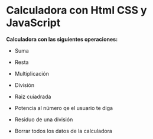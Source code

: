# Calculadora con Html CSS y JavaScript

**Calculadora con las siguientes operaciones:**
- Suma

- Resta

- Multiplicación

- División

- Raiz cuiadrada

- Potencia al número qe el usuario te diga

- Residuo de una división

- Borrar todos los datos de la calculadora
